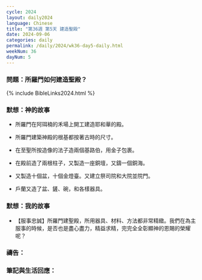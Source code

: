 ```yaml
---
cycle: 2024
layout: daily2024
language: Chinese
title: "第36週 第5天 建造聖殿"
date: 2024-09-06
categories: daily
permalink: /daily/2024/wk36-day5-daily.html
weekNum: 36
dayNum: 5
---
```


### 問題：所羅門如何建造聖殿？
 
{% include BibleLinks2024.html %}

### 默想：神的故事
+ 所羅門在阿珥楠的禾場上開工建造耶和華的殿。

+ 所羅門建築神殿的根基都按著古時的尺寸。

+ 在至聖所按造像的法子造兩個基路伯，用金子包裹。

+ 在殿前造了兩根柱子，又製造一座銅壇，又鑄一個銅海。

+ 又製造十個盆，十個金燈臺。又建立祭司院和大院並院門。

+ 戶蘭又造了盆、鏟、碗，和各樣器具。

### 默想：我的故事
+ 【服事忠誠】所羅門建聖殿，所用器具、材料、方法都非常精緻。我們在為主服事的時候，是否也是盡心盡力，精益求精，完完全全彰顯神的恩賜的榮耀呢？

### 禱告：

### 筆記與生活回應：
